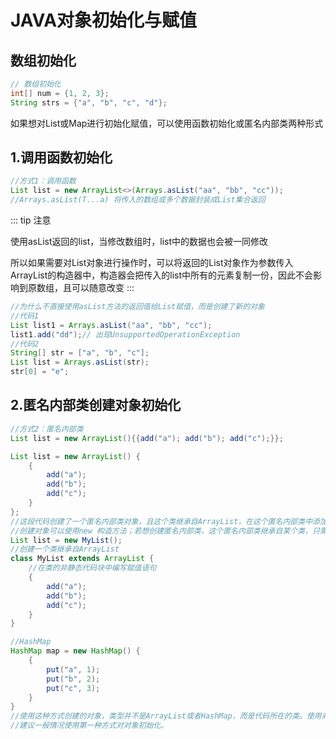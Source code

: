 # JAVA对象初始化与赋值

## 数组初始化

```java
// 数组初始化
int[] num = {1, 2, 3};
String strs = {"a", "b", "c", "d"};
```

如果想对List或Map进行初始化赋值，可以使用函数初始化或匿名内部类两种形式

## 1.调用函数初始化

```java
//方式1：调用函数
List list = new ArrayList<>(Arrays.asList("aa", "bb", "cc"));
//Arrays.asList(T...a) 将传入的数组或多个数据封装成List集合返回
```
::: tip 注意

使用asList返回的list，当修改数组时，list中的数据也会被一同修改

所以如果需要对List对象进行操作时，可以将返回的List对象作为参数传入ArrayList的构造器中，构造器会把传入的list中所有的元素复制一份，因此不会影响到原数组，且可以随意改变
::: 
```java
//为什么不直接使用asList方法的返回值给List赋值，而是创建了新的对象
//代码1
List list1 = Arrays.asList("aa", "bb", "cc");
list1.add("dd");// 出现UnsupportedOperationException
//代码2
String[] str = ["a", "b", "c"];
List list = Arrays.asList(str);
str[0] = "e";
```

## 2.匿名内部类创建对象初始化

```java
//方式2：匿名内部类
List list = new ArrayList(){{add("a"); add("b"); add("c");}};

List list = new ArrayList() {
    {
        add("a");
        add("b");
        add("c");
    }
};
//这段代码创建了一个匿名内部类对象，且这个类继承自ArrayList，在这个匿名内部类中添加了一个非静态代码块，并在代码块中调用了三次add方法，为这个List对象赋值。
//创建对象可以使用new 构造方法；若想创建匿名内部类，这个匿名内部类继承自某个类，只需要在构造方法后面加上一对大括号。同时非静态代码块会在构造方法执行前被执行，所以我们将赋值语句放在了代码块中。下面代码是上面代码的另一种写法
List list = new MyList();
//创建一个类继承自ArrayList
class MyList extends ArrayList {
    //在类的非静态代码块中编写赋值语句
    {
        add("a");
        add("b");
        add("c");
    }
}

//HashMap
HashMap map = new HashMap() {
    {
        put("a", 1);
        put("b", 2);
        put("c", 3);
    }
}
//使用这种方式创建的对象，类型并不是ArrayList或者HashMap，而是代码所在的类。使用对象.getClass().getName()方法获取对象的类名，得到是代码所在类类名+$1
//建议一般情况使用第一种方式对对象初始化。
```

